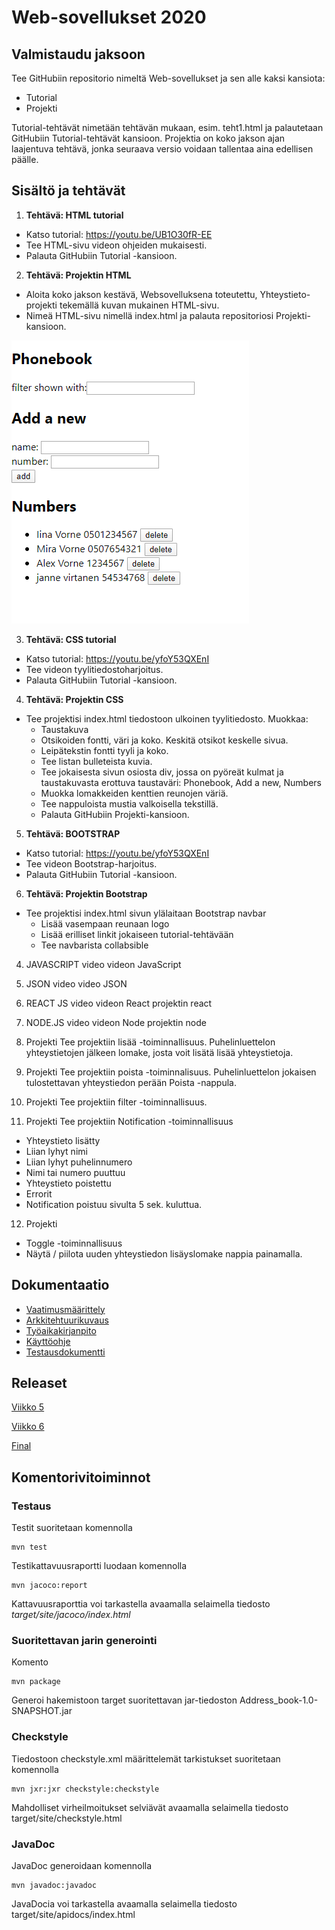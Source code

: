 
# Web-sovellukset 2020 

## Valmistaudu jaksoon
Tee GitHubiin repositorio nimeltä Web-sovellukset ja sen alle kaksi kansiota: 
  * Tutorial
  * Projekti


Tutorial-tehtävät nimetään tehtävän mukaan, esim. teht1.html ja palautetaan GitHubiin Tutorial-tehtävät kansioon. Projektia on koko jakson ajan laajentuva tehtävä, jonka seuraava versio voidaan tallentaa aina edellisen päälle.


## Sisältö ja tehtävät
1. **Tehtävä: HTML tutorial**
  * Katso tutorial: https://youtu.be/UB1O30fR-EE
  * Tee HTML-sivu videon ohjeiden mukaisesti.
  * Palauta GitHubiin Tutorial -kansioon.  
2. **Tehtävä: Projektin HTML** 
  * Aloita koko jakson kestävä, Websovelluksena toteutettu, Yhteystieto-projekti tekemällä kuvan mukainen HTML-sivu. 
  * Nimeä HTML-sivu nimellä index.html ja palauta repositoriosi Projekti-kansioon.

![HTML](HTML.png)


3. **Tehtävä: CSS tutorial**
  * Katso tutorial: https://youtu.be/yfoY53QXEnI
  * Tee videon tyylitiedostoharjoitus.
  * Palauta GitHubiin Tutorial -kansioon.
4. **Tehtävä: Projektin CSS** 
  * Tee projektisi index.html tiedostoon ulkoinen tyylitiedosto. Muokkaa:
    * Taustakuva
    * Otsikoiden fontti, väri ja koko. Keskitä otsikot keskelle sivua. 
    * Leipätekstin fontti tyyli ja koko.
    * Tee listan bulleteista kuvia.
    * Tee jokaisesta sivun osiosta div, jossa on pyöreät kulmat ja taustakuvasta erottuva taustaväri: Phonebook, Add a new, Numbers
    * Muokka lomakkeiden kenttien reunojen väriä.
    * Tee nappuloista mustia valkoisella tekstillä.
    * Palauta GitHubiin Projekti-kansioon.

5. **Tehtävä: BOOTSTRAP**
  * Katso tutorial: https://youtu.be/yfoY53QXEnI
  * Tee videon Bootstrap-harjoitus.
  * Palauta GitHubiin Tutorial -kansioon.
6. **Tehtävä: Projektin Bootstrap** 
  * Tee projektisi index.html sivun ylälaitaan Bootstrap navbar
    * Lisää vasempaan reunaan logo
    * Lisää erilliset linkit jokaiseen tutorial-tehtävään
    * Tee navbarista collabsible

4. JAVASCRIPT
video
videon JavaScript

5. JSON
video
video JSON

6. REACT JS
video
videon React
projektin react

7. NODE.JS
video
videon Node
projektin node

8. Projekti
Tee projektiin lisää -toiminnallisuus.
Puhelinluettelon yhteystietojen jälkeen lomake, josta voit lisätä lisää yhteystietoja.

9. Projekti
Tee projektiin poista -toiminnalisuus.
Puhelinluettelon jokaisen tulostettavan yhteystiedon perään Poista -nappula.

10. Projekti
Tee projektiin filter -toiminnallisuus.

11. Projekti
Tee projektiin Notification -toiminnallisuus
- Yhteystieto lisätty
- Liian lyhyt nimi
- Liian lyhyt puhelinnumero
- Nimi tai numero puuttuu
- Yhteystieto poistettu 
- Errorit
- Notification poistuu sivulta 5 sek. kuluttua.

12. Projekti
- Toggle -toiminnallisuus
- Näytä / piilota uuden yhteystiedon lisäyslomake nappia painamalla.

## Dokumentaatio   
* [Vaatimusmäärittely](https://github.com/MiraVorne77/ot-harjoitustyo/blob/master/dokumentaatio/vaatimusmaarittely.md)
* [Arkkitehtuurikuvaus](https://github.com/MiraVorne77/ot-harjoitustyo/blob/master/dokumentaatio/arkkitehtuuri.md)
* [Työaikakirjanpito](https://github.com/MiraVorne77/ot-harjoitustyo/blob/master/dokumentaatio/tyoaikakirjanpito.md)
* [Käyttöohje](https://github.com/MiraVorne77/ot-harjoitustyo/blob/master/dokumentaatio/kayttoohje.md)
* [Testausdokumentti](https://github.com/MiraVorne77/ot-harjoitustyo/blob/master/dokumentaatio/testausdokumentti.md)

## Releaset
[Viikko 5](https://github.com/MiraVorne77/ot-harjoitustyo/releases/tag/Viikko5)

[Viikko 6](https://github.com/MiraVorne77/ot-harjoitustyo/releases/tag/Viikko6)

[Final](https://github.com/MiraVorne77/ot-harjoitustyo/releases/tag/Final)

## Komentorivitoiminnot

### Testaus

Testit suoritetaan komennolla

```
mvn test
```

Testikattavuusraportti luodaan komennolla

```
mvn jacoco:report
```

Kattavuusraporttia voi tarkastella avaamalla selaimella tiedosto _target/site/jacoco/index.html_

### Suoritettavan jarin generointi

Komento

```
mvn package
```

Generoi hakemistoon target suoritettavan jar-tiedoston Address_book-1.0-SNAPSHOT.jar

### Checkstyle

Tiedostoon checkstyle.xml määrittelemät tarkistukset suoritetaan komennolla

```
mvn jxr:jxr checkstyle:checkstyle
```
Mahdolliset virheilmoitukset selviävät avaamalla selaimella tiedosto target/site/checkstyle.html

### JavaDoc
JavaDoc generoidaan komennolla

```
mvn javadoc:javadoc
```

JavaDocia voi tarkastella avaamalla selaimella tiedosto target/site/apidocs/index.html